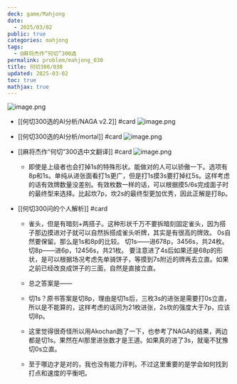 ```yaml
---
deck: game/Mahjong
date:
  - 2025/03/02
public: true
categories: mahjong
tags:
  - @麻将杰作“何切”300选
permalink: problem/mahjong_030
title: 何切300/030
updated: 2025-03-02
toc: true
mathjax: true
---
```


![image.png](/assets/image_1740906108377_0.png)

  + [[何切300选的AI分析/NAGA v2.2]] #card
![image.png](/assets/image_1740906132428_0.png)

  + [[何切300选的AI分析/mortal]] #card
![image.png](/assets/image_1740906137763_0.png)

  + [[麻将杰作“何切”300选中文翻译]] #card
![image.png](/assets/image_1740906156172_0.png)

    + 即使是上级者也会打掉1s的特殊形状。能做对的人可以骄傲一下。选项有8p和1s。单纯从进张面看打1s更广，但是打1s摸3s要打掉红5s。这样考虑的话有效牌数量没差别。有效枚数一样的话，可以根据摸5/6s完成面子时的最终型来选择。比起坎7p，坎2s的最终型更加优秀，因此正解是打8p。

  + [[何切300问的个人解析]] #card
    + 雀头，但是有暗刻+两搭子。这种形状千万不要拆暗刻固定雀头，因为搭子那边摸进对子就可以自然拆搭成雀头听牌，其实是有很高的牌效。
0s自然要保留。那么是1s和8p的比较。
切1s——进678p，3456s，共24枚。
切8p——进6p，12456s，共21枚。
要注意进了4s后如果还是68p的形状，是可以根据场况考虑先单骑饼子，等摸到7s附近的牌再去立直。如果之前已经改良成饼子的三面，自然是直接立直。

    + 总之答案是——

    + 切1s？原书答案是切8p，理由是切1s后，三枚3s的进张是需要打0s立直，所以是不能算的，这样考虑的话同为21枚进张，2s坎的强度大于7p，应该切8p。

    + 这里觉得很奇怪所以用Akochan跑了一下，也参考了NAGA的结果，两边都是切1s。果然在AI那里进张数才是王道。如果真的进了3s，就毫不犹豫切0s立直。

    + 至于哪边才是对的，我也没有能力评判。不过这里重要的是学会如何找到打点和速度的平衡吧。




